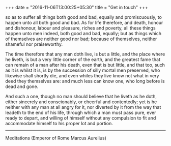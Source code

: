 +++
date = "2016-11-06T13:00:25+05:30"
title = "Get in touch"
+++

so as to suffer all things both good and bad, equally and promiscuously, to happen unto all both good and bad. As for life therefore, and death, honour and dishonour, labour and pleasure, riches and poverty, all these things happen unto men indeed, both good and bad, equally; but as things which of themselves are neither good nor bad; because of themselves, neither shameful nor praiseworthy.

The time therefore that any man doth live, is but a little, and the place where he liveth, is but a very little corner of the earth, and the greatest fame that can remain of a man after his death, even that is but little, and that too, such as it is whilst it is, is by the succession of silly mortal men preserved, who likewise shall shortly die, and even whiles they live know not what in very deed they themselves are: and much less can know one, who long before is dead and gone.

And such a one, though no man should believe that he liveth as he doth, either sincerely and conscionably, or cheerful and contentedly; yet is he neither with any man at all angry for it, nor diverted by it from the way that leadeth to the end of his life, through which a man must pass pure, ever ready to depart, and willing of himself without any compulsion to fit and accommodate himself to his proper lot and portion.

---

Meditations (Emperor of Rome Marcus Aurelius)
